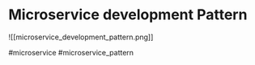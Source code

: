 # Microservice development Pattern

![[microservice_development_pattern.png]]

#microservice  #microservice_pattern 